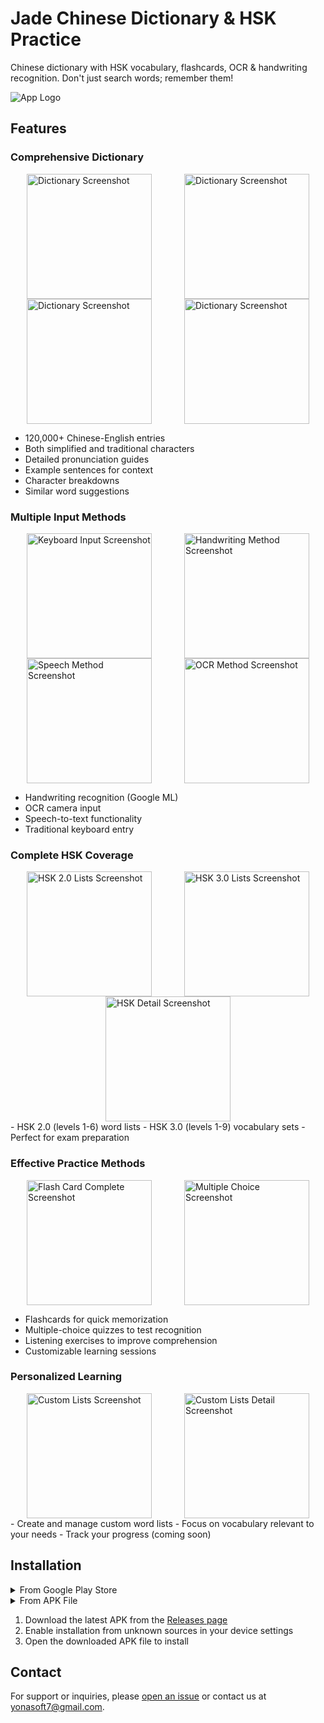 # Jade Chinese Dictionary & HSK Practice

Chinese dictionary with HSK vocabulary, flashcards, OCR & handwriting recognition. Don't just search words; remember them!

![App Logo](/screenshots/graphic.png)

## Features
### Comprehensive Dictionary
<div style="display: flex; justify-content: space-around; flex-wrap: wrap;">
  <img src="/screenshots/home.jpg" width="200" alt="Dictionary Screenshot">
  <img src="/screenshots/search.jpg" width="200" alt="Dictionary Screenshot">
  <img src="/screenshots/word-detail.jpg" width="200" alt="Dictionary Screenshot">
  <img src="/screenshots/word-sentences.jpg" width="200" alt="Dictionary Screenshot">
</div>

- 120,000+ Chinese-English entries
- Both simplified and traditional characters
- Detailed pronunciation guides
- Example sentences for context
- Character breakdowns
- Similar word suggestions

### Multiple Input Methods
<div style="display: flex; justify-content: space-around; flex-wrap: wrap;">
  <img src="/screenshots/keyboard.jpg" width="200" alt="Keyboard Input Screenshot">
  <img src="/screenshots/handwriting.jpg" width="200" alt="Handwriting Method Screenshot">
  <img src="/screenshots/speech.jpg" width="200" alt="Speech Method Screenshot">
  <img src="/screenshots/ocr.jpg" width="200" alt="OCR Method Screenshot">
</div>

- Handwriting recognition (Google ML)
- OCR camera input
- Speech-to-text functionality
- Traditional keyboard entry

### Complete HSK Coverage
<div style="display: flex; justify-content: space-around; flex-wrap: wrap;">
  <img src="/screenshots/hsk2.jpg" width="200" alt="HSK 2.0 Lists Screenshot">
  <img src="/screenshots/hsk3.jpg" width="200" alt="HSK 3.0 Lists Screenshot">
  <img src="/screenshots/hsk-detail.jpg" width="200" alt="HSK Detail Screenshot">
</div>
- HSK 2.0 (levels 1-6) word lists
- HSK 3.0 (levels 1-9) vocabulary sets
- Perfect for exam preparation

### Effective Practice Methods
<div style="display: flex; justify-content: space-around; flex-wrap: wrap;">
  <img src="/screenshots/practice-complete.jpg" width="200" alt="Flash Card Complete Screenshot">
  <img src="/screenshots/multi.jpg" width="200" alt="Multiple Choice Screenshot">
</div>

- Flashcards for quick memorization
- Multiple-choice quizzes to test recognition
- Listening exercises to improve comprehension
- Customizable learning sessions

### Personalized Learning
<div style="display: flex; justify-content: space-around; flex-wrap: wrap;">
  <img src="/screenshots/lists.jpg" width="200" alt="Custom Lists Screenshot">
  <img src="/screenshots/list-detail.jpg" width="200" alt="Custom Lists Detail Screenshot">
</div>
- Create and manage custom word lists
- Focus on vocabulary relevant to your needs
- Track your progress (coming soon)

## Installation

<details>
<summary>From Google Play Store</summary>

1. Visit [Jade Chinese Dictionary on Google Play](https://play.google.com/store/apps/details?id=com.jadechinesedictionary)
2. Click "Install"
3. Open the app after installation completes
</details>

<details>
<summary>From APK File</summary>

1. Download the latest APK from the [Releases page](https://github.com/yourusername/jade-chinese-dictionary/releases)
2. Enable installation from unknown sources in your device settings
3. Open the downloaded APK file to install
</details>

1. Download the latest APK from the [Releases page](https://github.com/yourusername/jade-chinese-dictionary/releases)
2. Enable installation from unknown sources in your device settings
3. Open the downloaded APK file to install
</details>


## Contact

For support or inquiries, please [open an issue](https://github.com/yonasoft/jade-dictionary-android2/issues) or contact us at yonasoft7@gmail.com.
